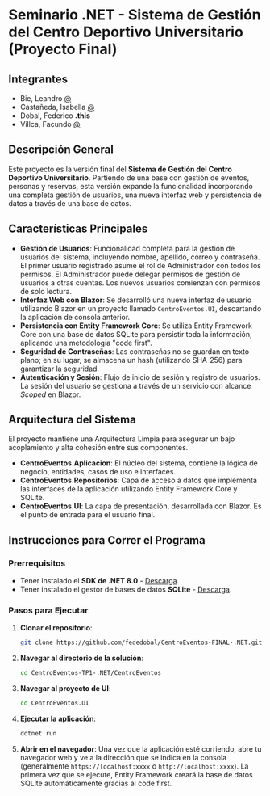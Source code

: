 # Seminario .NET - Sistema de Gestión del Centro Deportivo Universitario (Proyecto Final)

## Integrantes
* Bie, Leandro [@](github.com/leandrobie)
* Castañeda, Isabella [@](github.com/isa-cast)
* Dobal, Federico **.this**
* Villca, Facundo [@](github.com/EIKOO1)

## Descripción General
Este proyecto es la versión final del **Sistema de Gestión del Centro Deportivo Universitario**. Partiendo de una base con gestión de eventos, personas y reservas, esta versión expande la funcionalidad incorporando una completa gestión de usuarios, una nueva interfaz web y persistencia de datos a través de una base de datos.

## Características Principales
* **Gestión de Usuarios**: Funcionalidad completa para la gestión de usuarios del sistema, incluyendo nombre, apellido, correo y contraseña. El primer usuario registrado asume el rol de Administrador con todos los permisos. El Administrador puede delegar permisos de gestión de usuarios a otras cuentas. Los nuevos usuarios comienzan con permisos de solo lectura.
* **Interfaz Web con Blazor**: Se desarrolló una nueva interfaz de usuario utilizando Blazor en un proyecto llamado `CentroEventos.UI`, descartando la aplicación de consola anterior.
* **Persistencia con Entity Framework Core**: Se utiliza Entity Framework Core con una base de datos SQLite para persistir toda la información, aplicando una metodología "code first".
* **Seguridad de Contraseñas**: Las contraseñas no se guardan en texto plano; en su lugar, se almacena un hash (utilizando SHA-256) para garantizar la seguridad.
* **Autenticación y Sesión**: Flujo de inicio de sesión y registro de usuarios. La sesión del usuario se gestiona a través de un servicio con alcance *Scoped* en Blazor.

## Arquitectura del Sistema
El proyecto mantiene una Arquitectura Limpia para asegurar un bajo acoplamiento y alta cohesión entre sus componentes.

* **CentroEventos.Aplicacion**: El núcleo del sistema, contiene la lógica de negocio, entidades, casos de uso e interfaces.
* **CentroEventos.Repositorios**: Capa de acceso a datos que implementa las interfaces de la aplicación utilizando Entity Framework Core y SQLite.
* **CentroEventos.UI**: La capa de presentación, desarrollada con Blazor. Es el punto de entrada para el usuario final.

## Instrucciones para Correr el Programa

### Prerrequisitos
* Tener instalado el **SDK de .NET 8.0** - [Descarga](https://dotnet.microsoft.com/es-es/download/dotnet/8.0).
* Tener instalado el gestor de bases de datos **SQLite** - [Descarga](https://sqlite.org/download.html).

### Pasos para Ejecutar
1.  **Clonar el repositorio**:
    ```bash
    git clone https://github.com/fededobal/CentroEventos-FINAL-.NET.git
    ```
2.  **Navegar al directorio de la solución**:
    ```bash
    cd CentroEventos-TP1-.NET/CentroEventos
    ```
3.  **Navegar al proyecto de UI**:
    ```bash
    cd CentroEventos.UI
    ```
4.  **Ejecutar la aplicación**:
    ```bash
    dotnet run
    ```
5.  **Abrir en el navegador**: Una vez que la aplicación esté corriendo, abre tu navegador web y ve a la dirección que se indica en la consola (generalmente `https://localhost:xxxx` o `http://localhost:xxxx`). La primera vez que se ejecute, Entity Framework creará la base de datos SQLite automáticamente gracias al code first.
